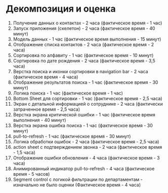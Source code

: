 #  Декомпозиция и оценка

1. Получение данных о контактах - 2 часа (фактическое время - 1 час)
2. Запуск приложения (скелетон) - 2 часа (фактическое время - 40 минут)
3. Модель данных - 1 час (фактическое время выполнения - 15 минут)
4. Отображение списка контактов - 2 часа (фактическое время - 2 часа)
5. Сортировка по алфавиту - 1 час (фактическое время - 10 минут)
6. Сортировка по дате рождения - 2 часа (фактическое время - 3,5 часа)
7. Верстка поиска и иконки сортировки в navigation bar - 2 часа (фактическое время - 4 часа)
8. Отображение результатов поиска - 1 час (фактическое время - 30 минут)
9. Логика поиска - 1 час (фактическое время - 1 час)
10. Bottom Sheet для сортировки - 1 час (фактическое время - 2,5 часа)
11. Экран с детальной информацией о сотруднике - 2 часа (фактически затраченное время - 2,5 часа)
12. Верстка экрана критической ошибки - 1 час (фактическое время выполнения - 40 минут)
13. Верстка экрана ошибка поиска - 1 час (фактическое время - 30 минут)
14. pull-to-refresh - 1 час (фактическое время - 30 минут)
15. Логика обработки ошибок - 2 часа (фактическое время - 2,5 часа)
16. action sheet с подтверждением звонка - 2 часа (фактическое время - 1,5 часа)
17. Отображение ошибки обновления - 4 часа (фактическое время - 3 часа)
18. Анимированный индикатор pull-to-refresh - 4 часа (фактическое время - 5 часов)
19. Segment control с логикой фильтрации по департаментам - изначально не было оценки (Фактическое время - 4 часа)

